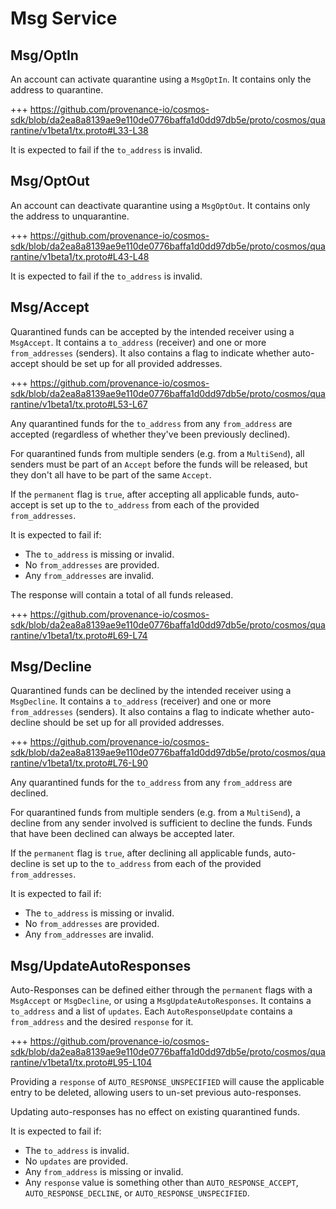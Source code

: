 # Msg Service

## Msg/OptIn

An account can activate quarantine using a `MsgOptIn`.
It contains only the address to quarantine.

+++ https://github.com/provenance-io/cosmos-sdk/blob/da2ea8a8139ae9e110de0776baffa1d0dd97db5e/proto/cosmos/quarantine/v1beta1/tx.proto#L33-L38

It is expected to fail if the `to_address` is invalid.

## Msg/OptOut

An account can deactivate quarantine using a `MsgOptOut`.
It contains only the address to unquarantine.

+++ https://github.com/provenance-io/cosmos-sdk/blob/da2ea8a8139ae9e110de0776baffa1d0dd97db5e/proto/cosmos/quarantine/v1beta1/tx.proto#L43-L48

It is expected to fail if the `to_address` is invalid.

## Msg/Accept

Quarantined funds can be accepted by the intended receiver using a `MsgAccept`.
It contains a `to_address` (receiver) and one or more `from_addresses` (senders).
It also contains a flag to indicate whether auto-accept should be set up for all provided addresses.

+++ https://github.com/provenance-io/cosmos-sdk/blob/da2ea8a8139ae9e110de0776baffa1d0dd97db5e/proto/cosmos/quarantine/v1beta1/tx.proto#L53-L67

Any quarantined funds for the `to_address` from any `from_address` are accepted (regardless of whether they've been previously declined).

For quarantined funds from multiple senders (e.g. from a `MultiSend`), all senders must be part of an `Accept` before the funds will be released,
but they don't all have to be part of the same `Accept`.

If the `permanent` flag is `true`, after accepting all applicable funds, auto-accept is set up to the `to_address` from each of the provided `from_addresses`.

It is expected to fail if:
- The `to_address` is missing or invalid.
- No `from_addresses` are provided.
- Any `from_addresses` are invalid.

The response will contain a total of all funds released.

+++ https://github.com/provenance-io/cosmos-sdk/blob/da2ea8a8139ae9e110de0776baffa1d0dd97db5e/proto/cosmos/quarantine/v1beta1/tx.proto#L69-L74

## Msg/Decline

Quarantined funds can be declined by the intended receiver using a `MsgDecline`.
It contains a `to_address` (receiver) and one or more `from_addresses` (senders).
It also contains a flag to indicate whether auto-decline should be set up for all provided addresses.

+++ https://github.com/provenance-io/cosmos-sdk/blob/da2ea8a8139ae9e110de0776baffa1d0dd97db5e/proto/cosmos/quarantine/v1beta1/tx.proto#L76-L90

Any quarantined funds for the `to_address` from any `from_address` are declined.

For quarantined funds from multiple senders (e.g. from a `MultiSend`), a decline from any sender involved is sufficient to decline the funds.
Funds that have been declined can always be accepted later.

If the `permanent` flag is `true`, after declining all applicable funds, auto-decline is set up to the `to_address` from each of the provided `from_addresses`.

It is expected to fail if:
- The `to_address` is missing or invalid.
- No `from_addresses` are provided.
- Any `from_addresses` are invalid.

## Msg/UpdateAutoResponses

Auto-Responses can be defined either through the `permanent` flags with a `MsgAccept` or `MsgDecline`, or using a `MsgUpdateAutoResponses`.
It contains a `to_address` and a list of `updates`. Each `AutoResponseUpdate` contains a `from_address` and the desired `response` for it.

+++ https://github.com/provenance-io/cosmos-sdk/blob/da2ea8a8139ae9e110de0776baffa1d0dd97db5e/proto/cosmos/quarantine/v1beta1/tx.proto#L95-L104

Providing a `response` of `AUTO_RESPONSE_UNSPECIFIED` will cause the applicable entry to be deleted, allowing users to un-set previous auto-responses.

Updating auto-responses has no effect on existing quarantined funds.

It is expected to fail if:
- The `to_address` is invalid.
- No `updates` are provided.
- Any `from_address` is missing or invalid.
- Any `response` value is something other than `AUTO_RESPONSE_ACCEPT`, `AUTO_RESPONSE_DECLINE`, or `AUTO_RESPONSE_UNSPECIFIED`.
